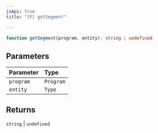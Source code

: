 ```yaml
---
jsApi: true
title: "[F] getSegment"

---
```

```ts
function getSegment(program, entity): string | undefined
```

## Parameters

| Parameter | Type |
| :------ | :------ |
| `program` | `Program` |
| `entity` | `Type` |

## Returns

`string` \| `undefined`
